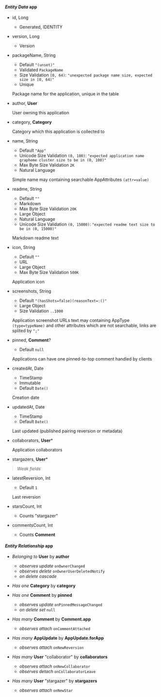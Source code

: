 #### _Entity Data_ app

* id, Long
  * Generated, IDENTITY
* version, Long
  * Version

* packageName, String
  * Default `"(unset)"`
  * Validated `PackageName`
  * Size Validation `[0, 64)`: `"unexpected package name size, expected size in [0, 64)"`
  * Unique

  Package name for the application, unique in the table

* author, __User__

  User owning this application

* category, __Category__

  Category which this application is collected to

* name, String
  * Default `"App"`
  * Unicode Size Validation `(0, 100)`: `"expected application name grapheme cluster size to be in (0, 100)"`
  * Max Byte Size Validation `2K`
  * Natural Language

  Simple name may containing searchable AppAttributes `(attr=value)`

* readme, String
  * Default `""`
  * Markdown
  * Max Byte Size Validation `20K`
  * Large Object
  * Natural Language
  * Unicode Size Validation `(0, 15000)`: `"expected readme text size to be in (0, 15000)"`

  Markdown readme text

* icon, String
  * Default `""`
  * URL
  * Large Object
  * Max Byte Size Validation `500K`

  Application icon

* screenshots, String
  * Default `"(hasShots=false)(reasonText=:()"`
  * Large Object
  * Size Validation `..1000`

  Application screenshot URLs text may containing AppType `(type=typeName)` and other attributes which are not searchable, links are splited by `";"`

* pinned, __Comment__?
  * Default `null`

  Applications can have one pinned-to-top comment handled by clients

* createdAt, Date
  * TimeStamp
  * Immutable
  * Default `Date()`

  Creation date

* updatedAt, Date
  * TimeStamp
  * Default `Date()`

  Last updated (published pairing reversion or metadata)

* collaborators, __User__*

  Application collaborators

* stargazers, __User__*

> _Weak fields_

* latestReversion, Int
  * Default `1`

  Last reversion

* starsCount, Int
  * Counts "stargazer"

* commentsCount, Int
  * Counts __Comment__

#### _Entity Relationship_ app

* _Belonging to_ __User__ by __author__
  * _observes update_ `onOwnerChanged`
  * _observes delete_ `onOwnerUserDeletedNotify`
  * _on delete cascade_

* _Has one_ __Category__ by __category__

* _Has one_ __Comment__ by __pinned__
  * _observes update_ `onPinnedMessageChanged`
  * _on delete set_ `null`

* _Has many_ __Comment__ by __Comment.app__
  * _observes attach_ `onCommentAttached`

* _Has many_ __AppUpdate__ by __AppUpdate.forApp__
  * _observes attach_ `onNewReversion`

* _Has many_ __User__ "collaborator" by __collaborators__
  * _observes attach_ `onNewCollaborator`
  * _observes detach_ `onCollaboratorLeave`

* _Has many_ __User__ "stargazer" by __stargazers__
  * _observes attach_ `onNewStar`
